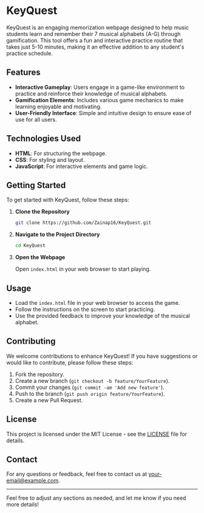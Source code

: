 # KeyQuest

KeyQuest is an engaging memorization webpage designed to help music students learn and remember their 7 musical alphabets (A-G) through gamification. This tool offers a fun and interactive practice routine that takes just 5-10 minutes, making it an effective addition to any student's practice schedule.

## Features

- **Interactive Gameplay**: Users engage in a game-like environment to practice and reinforce their knowledge of musical alphabets.
- **Gamification Elements**: Includes various game mechanics to make learning enjoyable and motivating.
- **User-Friendly Interface**: Simple and intuitive design to ensure ease of use for all users.

## Technologies Used

- **HTML**: For structuring the webpage.
- **CSS**: For styling and layout.
- **JavaScript**: For interactive elements and game logic.

## Getting Started

To get started with KeyQuest, follow these steps:

1. **Clone the Repository**

   ```bash
   git clone https://github.com/Zainap16/KeyQuest.git
   ```

2. **Navigate to the Project Directory**

   ```bash
   cd KeyQuest
   ```

3. **Open the Webpage**

   Open `index.html` in your web browser to start playing.

## Usage

- Load the `index.html` file in your web browser to access the game.
- Follow the instructions on the screen to start practicing.
- Use the provided feedback to improve your knowledge of the musical alphabet.

## Contributing

We welcome contributions to enhance KeyQuest! If you have suggestions or would like to contribute, please follow these steps:

1. Fork the repository.
2. Create a new branch (`git checkout -b feature/YourFeature`).
3. Commit your changes (`git commit -am 'Add new feature'`).
4. Push to the branch (`git push origin feature/YourFeature`).
5. Create a new Pull Request.

## License

This project is licensed under the MIT License - see the [LICENSE](LICENSE) file for details.

## Contact

For any questions or feedback, feel free to contact us at [your-email@example.com](mailto:your-email@example.com).

---

Feel free to adjust any sections as needed, and let me know if you need more details!
